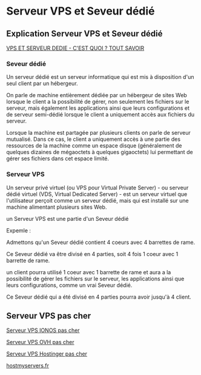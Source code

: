 # Serveur VPS et Seveur dédié

## Explication Serveur VPS et Seveur dédié

[VPS ET SERVEUR DEDIE - C'EST QUOI ? TOUT SAVOIR](https://youtu.be/oRfI6mdyBjE)

### Seveur dédié

Un serveur dédié est un serveur informatique qui est mis à disposition d'un seul client par un hébergeur.

On parle de machine entièrement dédiée par un hébergeur de sites Web lorsque le client a la possibilité de gérer, non seulement les fichiers sur le serveur, mais également les applications ainsi que leurs configurations et de serveur semi-dédié lorsque le client a uniquement accès aux fichiers du serveur.

Lorsque la machine est partagée par plusieurs clients on parle de serveur mutualisé. Dans ce cas, le client a uniquement accès à une partie des ressources de la machine comme un espace disque (généralement de quelques dizaines de mégaoctets à quelques gigaoctets) lui permettant de gérer ses fichiers dans cet espace limité.

### Serveur VPS

Un serveur privé virtuel (ou VPS pour Virtual Private Server) - ou serveur dédié virtuel (VDS, Virtual Dedicated Server) - est un serveur virtuel que l'utilisateur perçoit comme un serveur dédié, mais qui est installé sur une machine alimentant plusieurs sites Web.

un Serveur VPS est une partie d'un Seveur dédié

Expemle :

Admettons qu'un Seveur dédié contient 4 coeurs avec 4 barrettes de rame.

Ce Seveur dédié va être divisé en 4 parties, soit 4 fois 1 coeur avec 1 barrette de rame.

un client pourra utilisé 1 coeur avec 1 barrette de rame et aura a la possibilité de gérer les fichiers sur le serveur, les applications ainsi que leurs configurations, comme un vrai Seveur dédié.

Ce Seveur dédié qui a été divisé en 4 parties pourra avoir jusqu'à 4 client.


## Serveur VPS pas cher

[Serveur VPS IONOS pas cher](https://www.ionos.fr/serveurs/vps?ac=OM.FR.FRo42K356238T7073a&itc=8UF8HPYG-9ZQWS5-&utm_source=google&utm_medium=cpc&utm_campaign=SGE-FR-VPS-MIXX---SERVER---&utm_term=&matchtype=&utm_content=DSA+-+VPS&gclid=Cj0KCQiAiJSeBhCCARIsAHnAzT_yQiXnz673aKiGycunOb9JDEY8vxUus8uKrL3X-bmyFQmC5wbGZKoaAtbPEALw_wcB&gclsrc=aw.ds)

[Serveur VPS OVH pas cher](https://www.ovhcloud.com/fr/vps/definition/)

[Serveur VPS Hostinger pas cher](https://www.hostinger.fr/vps)

[hostmyservers.fr](https://www.hostmyservers.fr/vps-ssd)